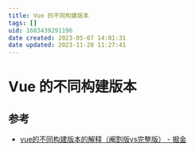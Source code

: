 ```yaml
---
title: Vue 的不同构建版本
tags: []
uid: 1683439291196
date created: 2023-05-07 14:01:31
date updated: 2023-11-28 11:27:41
---
```


# Vue 的不同构建版本

## 参考

- [vue的不同构建版本的解释（阉割版vs完整版） - 掘金](https://juejin.cn/post/7043991342166310942)
